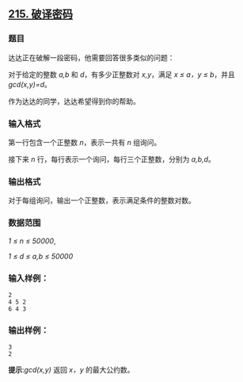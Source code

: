 ## [215. 破译密码](https://www.acwing.com/problem/content/217/)

### 题目

达达正在破解一段密码，他需要回答很多类似的问题：

对于给定的整数 *a,b* 和 *d*，有多少正整数对 *x,y*，满足 *x ≤ a，y ≤ b*，并且 *gcd(x,y)=d*。

作为达达的同学，达达希望得到你的帮助。

### 输入格式

第一行包含一个正整数 *n*，表示一共有 *n* 组询问。

接下来 *n* 行，每行表示一个询问，每行三个正整数，分别为 *a,b,d*。

### 输出格式

对于每组询问，输出一个正整数，表示满足条件的整数对数。

### 数据范围

*1 ≤ n ≤ 50000*,

*1 ≤ d ≤ a,b ≤ 50000*

### 输入样例：

```
2
4 5 2
6 4 3
```

### 输出样例：

```
3
2
```

**提示**:*gcd(x,y)* 返回 *x，y* 的最大公约数。
